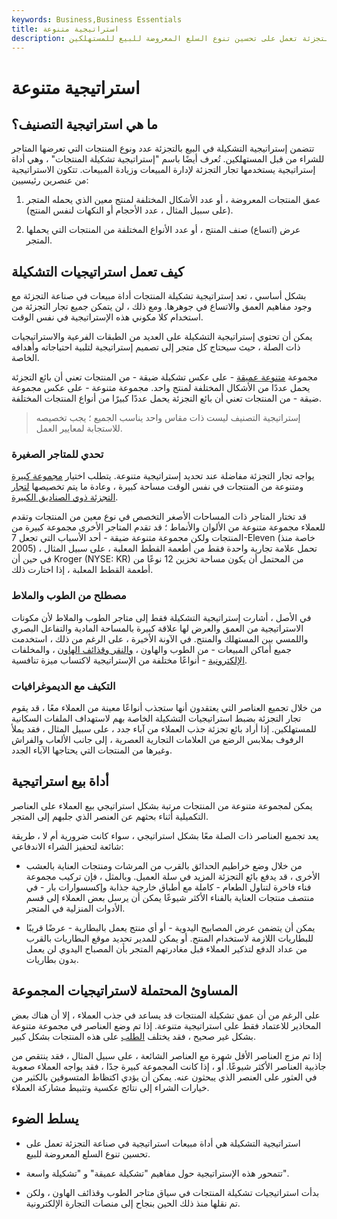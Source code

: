 ```yaml
---
keywords: Business,Business Essentials
title: استراتيجية متنوعة
description: إستراتيجية التشكيلة هي أداة مبيعات في صناعة التجزئة تعمل على تحسين تنوع السلع المعروضة للبيع للمستهلكين.
---
```


# استراتيجية متنوعة
## ما هي استراتيجية التصنيف؟

تتضمن إستراتيجية التشكيلة في البيع بالتجزئة عدد ونوع المنتجات التي تعرضها المتاجر للشراء من قبل المستهلكين. تُعرف أيضًا باسم "إستراتيجية تشكيلة المنتجات" ، وهي أداة إستراتيجية يستخدمها تجار التجزئة لإدارة المبيعات وزيادة المبيعات. تتكون الاستراتيجية من عنصرين رئيسيين:

1. عمق المنتجات المعروضة ، أو عدد الأشكال المختلفة لمنتج معين الذي يحمله المتجر (على سبيل المثال ، عدد الأحجام أو النكهات لنفس المنتج).

1. عرض (اتساع) صنف المنتج ، أو عدد الأنواع المختلفة من المنتجات التي يحملها المتجر.

## كيف تعمل استراتيجيات التشكيلة

بشكل أساسي ، تعد إستراتيجية تشكيلة المنتجات أداة مبيعات في صناعة التجزئة مع وجود مفاهيم العمق والاتساع في جوهرها. ومع ذلك ، لن يتمكن جميع تجار التجزئة من استخدام كلا مكوني هذه الإستراتيجية في نفس الوقت.

يمكن أن تحتوي إستراتيجية التشكيلة على العديد من الطبقات الفرعية والاستراتيجيات ذات الصلة ، حيث سيحتاج كل متجر إلى تصميم إستراتيجية لتلبية احتياجاته وأهدافه الخاصة.

مجموعة [متنوعة عميقة](/exclusive-assortment) - على عكس تشكيلة ضيقة - من المنتجات تعني أن بائع التجزئة يحمل عددًا من الأشكال المختلفة لمنتج واحد. مجموعة متنوعة - على عكس مجموعة ضيقة - من المنتجات تعني أن بائع التجزئة يحمل عددًا كبيرًا من أنواع المنتجات المختلفة.

> إستراتيجية التصنيف ليست ذات مقاس واحد يناسب الجميع ؛ يجب تخصيصه للاستجابة لمعايير العمل.

>

### تحدي للمتاجر الصغيرة

يواجه تجار التجزئة مفاضلة عند تحديد إستراتيجية متنوعة. يتطلب اختيار [مجموعة كبيرة](/wide-variety) ومتنوعة من المنتجات في نفس الوقت مساحة كبيرة ، وعادة ما يتم تخصيصها [لتجار التجزئة ذوي الصناديق الكبيرة](/big_box_retailer).

قد تختار المتاجر ذات المساحات الأصغر التخصص في نوع معين من المنتجات وتقدم للعملاء مجموعة متنوعة من الألوان والأنماط ؛ قد تقدم المتاجر الأخرى مجموعة كبيرة من المنتجات ولكن مجموعة متنوعة ضيقة - أحد الأسباب التي تجعل 7-Eleven (خاصة منذ 2005) تحمل علامة تجارية واحدة فقط من أطعمة القطط المعلبة ، على سبيل المثال ، في حين أن Kroger (NYSE: KR) من المحتمل أن يكون مساحة تخزين 12 نوعًا من أطعمة القطط المعلبة ، إذا اختارت ذلك.

### مصطلح من الطوب والملاط

في الأصل ، أشارت إستراتيجية التشكيلة فقط إلى متاجر الطوب والملاط لأن مكونات الاستراتيجية من العمق والعرض لها علاقة كبيرة بالمساحة المادية والتفاعل البصري واللمسي بين المستهلك والمنتج. في الآونة الأخيرة ، على الرغم من ذلك ، استخدمت جميع أماكن المبيعات - من الطوب والهاون ، [والنقر وقذائف الهاون](/click_and_mortar) ، والمخلفات [الإلكترونية](/electronic-retailing-e-tailing) - أنواعًا مختلفة من الإستراتيجية لاكتساب ميزة تنافسية.

### التكيف مع الديموغرافيات

من خلال تجميع العناصر التي يعتقدون أنها ستجذب أنواعًا معينة من العملاء معًا ، قد يقوم تجار التجزئة بضبط استراتيجيات التشكيلة الخاصة بهم لاستهداف الملفات السكانية للمستهلكين. إذا أراد بائع تجزئة جذب العملاء من آباء جدد ، على سبيل المثال ، فقد يملأ الرفوف بملابس الرضع من العلامات التجارية العصرية ، إلى جانب الألعاب والفراش وغيرها من المنتجات التي يحتاجها الآباء الجدد.

## أداة بيع استراتيجية

يمكن لمجموعة متنوعة من المنتجات مرتبة بشكل استراتيجي بيع العملاء على العناصر التكميلية أثناء بحثهم عن العنصر الذي جلبهم إلى المتجر.

يعد تجميع العناصر ذات الصلة معًا بشكل استراتيجي ، سواء كانت ضرورية أم لا ، طريقة شائعة لتحفيز الشراء الاندفاعي:

- من خلال وضع خراطيم الحدائق بالقرب من المرشات ومنتجات العناية بالعشب الأخرى ، قد يدفع بائع التجزئة المزيد في سلة العميل. وبالمثل ، فإن تركيب مجموعة فناء فاخرة لتناول الطعام - كاملة مع أطباق خارجية جذابة وإكسسوارات بار - في منتصف منتجات العناية بالفناء الأكثر شيوعًا يمكن أن يرسل بعض العملاء إلى قسم الأدوات المنزلية في المتجر.

- يمكن أن يتضمن عرض المصابيح اليدوية - أو أي منتج يعمل بالبطارية - عرضًا قريبًا للبطاريات اللازمة لاستخدام المنتج. أو يمكن للمدير تحديد موقع البطاريات بالقرب من عداد الدفع لتذكير العملاء قبل مغادرتهم المتجر بأن المصباح اليدوي لن يعمل بدون بطاريات.

## المساوئ المحتملة لاستراتيجيات المجموعة

على الرغم من أن عمق تشكيلة المنتجات قد يساعد في جذب العملاء ، إلا أن هناك بعض المحاذير للاعتماد فقط على استراتيجية متنوعة. إذا تم وضع العناصر في مجموعة متنوعة بشكل غير صحيح ، فقد يختلف [الطلب](/demand) على هذه المنتجات بشكل كبير.

إذا تم مزج العناصر الأقل شهرة مع العناصر الشائعة ، على سبيل المثال ، فقد ينتقص من جاذبية العناصر الأكثر شيوعًا. أو ، إذا كانت المجموعة كبيرة جدًا ، فقد يواجه العملاء صعوبة في العثور على العنصر الذي يبحثون عنه. يمكن أن يؤدي اكتظاظ المتسوقين بالكثير من خيارات الشراء إلى نتائج عكسية وتثبيط مشاركة العملاء.

## يسلط الضوء

- استراتيجية التشكيلة هي أداة مبيعات استراتيجية في صناعة التجزئة تعمل على تحسين تنوع السلع المعروضة للبيع.

- تتمحور هذه الإستراتيجية حول مفاهيم "تشكيلة عميقة" و "تشكيلة واسعة".

- بدأت استراتيجيات تشكيلة المنتجات في سياق متاجر الطوب وقذائف الهاون ، ولكن تم نقلها منذ ذلك الحين بنجاح إلى منصات التجارة الإلكترونية.

